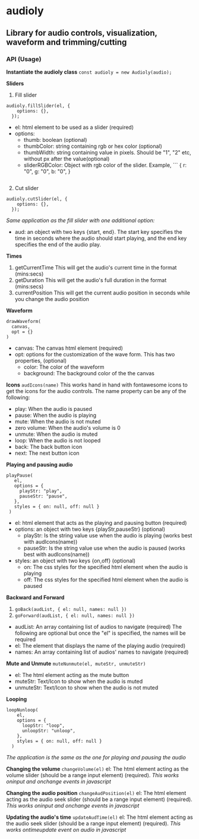 # audioly

## Library for audio controls, visualization, waveform and trimming/cutting

### API (Usage)

**Instantiate the audioly class**
`const audioly = new Audioly(audio);`

**Sliders**

1. Fill slider

```
audioly.fillSlider(el, {
    options: {},
  });
```

- el: html element to be used as a slider (required)
- options:
  - thumb: boolean (optional)
  - thumbColor: string containing rgb or hex color (optional)
  - thumbWidth: string containing value in pixels. Should be "1", "2" etc, without px after the value(optional)
  - sliderRGBColor: Object with rgb color of the slider. Example, ```
    {
    r: "0",
    g: "0",
    b: "0",
    }
  ```(optional)

  ```

2. Cut slider

```
audioly.cutSlider(el, {
    options: {},
  });
```

_Same application as the fill slider with one additional option:_

- aud: an object with two keys {start, end}. The start key specifies the time in seconds where the audio should start playing, and the end key specifies the end of the audio play.

**Times**

1. getCurrentTime
   This will get the audio's current time in the format (mins:secs)
2. getDuration
   This will get the audio's full duration in the format (mins:secs)
3. currentPosition
   This will get the current audio position in seconds while you change the audio position

**Waveform**

```
drawWaveform(
  canvas,
  opt = {}
)
```

- canvas: The canvas html element (required)
- opt: options for the customization of the wave form. This has two properties, (optional)
  - color: The color of the waveform
  - background: The background color of the the canvas

**Icons**
`audIcons(name)`
This works hand in hand with fontawesome icons to get the icons for the audio controls. The name property can be any of the following:

- play: When the audio is paused
- pause: When the audio is playing
- mute: When the audio is not muted
- zero volume: When the audio's volume is 0
- unmute: When the audio is muted
- loop: When the audio is not looped
- back: The back button icon
- next: The next button icon

**Playing and pausing audio**

```
playPause(
   el,
   options = {
     playStr: "play",
     pauseStr: "pause",
   },
   styles = { on: null, off: null }
 )
```

- el: html element that acts as the playing and pausing button (required)
- options: an object with two keys {playStr,pauseStr} (optional)
  - playStr: Is the string value use when the audio is playing (works best with audIcons(name))
  - pauseStr: Is the string value use when the audio is paused (works best with audIcons(name))
- styles: an object with two keys {on,off} (optional)
  - on: The css styles for the specified html element when the audio is playing
  - off: The css styles for the specified html element when the audio is paused

**Backward and Forward**

1. `goBack(audList, { el: null, names: null })`
2. `goForward(audList, { el: null, names: null })`

- audList: An array containing list of audios to navigate (required)
  The following are optional but once the "el" is specified, the names will be required
- el: The element that displays the name of the playing audio (required)
- names: An array containing list of audios' names to navigate (required)

**Mute and Unmute**
`muteNunmute(el, muteStr, unmuteStr)`

- el: The html element acting as the mute button
- muteStr: Text/Icon to show when the audio is muted
- unmuteStr: Text/Icon to show when the audio is not muted

**Looping**

```
loopNunloop(
    el,
    options = {
      loopStr: "loop",
      unloopStr: "unloop",
    },
    styles = { on: null, off: null }
  )
```

_The application is the same as the one for playing and pausing the audio_

**Changing the volume**
`changeVolume(el)`
el: The html element acting as the volume slider (should be a range input element) (required).
_This works oninput and onchange events in javascript_

**Changing the audio position**
`changeAudPosition(el)`
el: The html element acting as the audio seek slider (should be a range input element) (required).
_This works oninput and onchange events in javascript_

**Updating the audio's time**
`updateAudTime(el)`
el: The html element acting as the audio seek slider (should be a range input element) (required).
_This works ontimeupdate event on audio in javascript_
